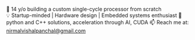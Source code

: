 🚀 14 y/o building a custom single-cycle processor from scratch  
💡 Startup-minded | Hardware design | Embedded systems enthusiast
🐍python and C++ solutions, acceleration through AI, CUDA
📫 Reach me at: nirmalvishalpanchal@gmail.com
